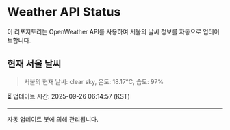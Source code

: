 
# Weather API Status

이 리포지토리는 OpenWeather API를 사용하여 서울의 날씨 정보를 자동으로 업데이트합니다.

## 현재 서울 날씨
> 서울의 현재 날씨: clear sky, 온도: 18.17°C, 습도: 97%

⏳ 업데이트 시간: 2025-09-26 06:14:57 (KST)

---
자동 업데이트 봇에 의해 관리됩니다.
